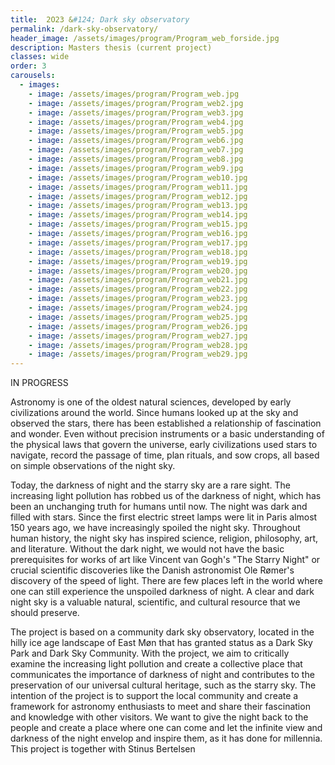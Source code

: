 ```yaml
---
title:  2O23 &#124; Dark sky observatory
permalink: /dark-sky-observatory/
header_image: /assets/images/program/Program_web_forside.jpg
description: Masters thesis (current project)
classes: wide
order: 3
carousels:
  - images: 
    - image: /assets/images/program/Program_web.jpg
    - image: /assets/images/program/Program_web2.jpg
    - image: /assets/images/program/Program_web3.jpg
    - image: /assets/images/program/Program_web4.jpg
    - image: /assets/images/program/Program_web5.jpg
    - image: /assets/images/program/Program_web6.jpg
    - image: /assets/images/program/Program_web7.jpg
    - image: /assets/images/program/Program_web8.jpg
    - image: /assets/images/program/Program_web9.jpg
    - image: /assets/images/program/Program_web10.jpg
    - image: /assets/images/program/Program_web11.jpg
    - image: /assets/images/program/Program_web12.jpg
    - image: /assets/images/program/Program_web13.jpg
    - image: /assets/images/program/Program_web14.jpg
    - image: /assets/images/program/Program_web15.jpg
    - image: /assets/images/program/Program_web16.jpg
    - image: /assets/images/program/Program_web17.jpg
    - image: /assets/images/program/Program_web18.jpg
    - image: /assets/images/program/Program_web19.jpg
    - image: /assets/images/program/Program_web20.jpg
    - image: /assets/images/program/Program_web21.jpg
    - image: /assets/images/program/Program_web22.jpg
    - image: /assets/images/program/Program_web23.jpg
    - image: /assets/images/program/Program_web24.jpg
    - image: /assets/images/program/Program_web25.jpg
    - image: /assets/images/program/Program_web26.jpg
    - image: /assets/images/program/Program_web27.jpg
    - image: /assets/images/program/Program_web28.jpg
    - image: /assets/images/program/Program_web29.jpg
---
```


IN PROGRESS

Astronomy is one of the oldest natural sciences, developed by early civilizations around the world. Since humans looked up at the sky and observed the stars, there has been established a relationship of fascination and wonder. Even without precision instruments or a basic understanding of the physical laws that govern the universe, early civilizations used stars to navigate, record the passage of time, plan rituals, and sow crops, all based on simple observations of the night sky.

<!--more-->

Today, the darkness of night and the starry sky are a rare sight. The increasing light pollution has robbed us of the darkness of night, which has been an unchanging truth for humans until now. The night was dark and filled with stars. Since the first electric street lamps were lit in Paris almost 150 years ago, we have increasingly spoiled the night sky. Throughout human history, the night sky has inspired science, religion, philosophy, art, and literature. Without the dark night, we would not have the basic prerequisites for works of art like Vincent van Gogh's "The Starry Night" or crucial scientific discoveries like the Danish astronomist Ole Rømer's discovery of the speed of light. There are few places left in the world where one can still experience the unspoiled darkness of night. A clear and dark night sky is a valuable natural, scientific, and cultural resource that we should preserve.

The project is based on a community dark sky observatory, located in the hilly ice age landscape of East Møn that has granted status as a Dark Sky Park and Dark Sky Community. With the project, we aim to critically examine the increasing light pollution and create a collective place that communicates the importance of darkness of night and contributes to the preservation of our universal cultural heritage, such as the starry sky. The intention of the project is to support the local community and create a framework for astronomy enthusiasts to meet and share their fascination and knowledge with other visitors. We want to give the night back to the people and create a place where one can come and let the infinite view and darkness of the night envelop and inspire them, as it has done for millennia.
This project is together with Stinus Bertelsen

